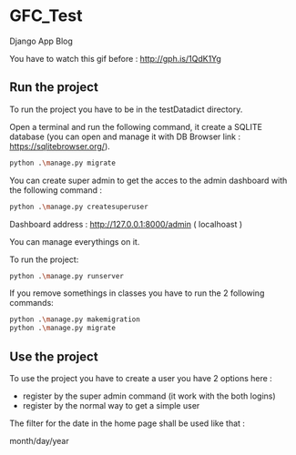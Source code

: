 # GFC_Test
 Django App Blog
 
You have to watch this gif before : http://gph.is/1QdK1Yg


## Run the project
To run the project you have to be in the testDatadict directory.

Open a terminal and run the following command, it create a SQLITE database (you can open and manage it with DB Browser link : https://sqlitebrowser.org/).

 ```bash
 python .\manage.py migrate 
```

You can create  super admin to get the acces to the admin dashboard with the following command :
 
 ```bash
 python .\manage.py createsuperuser  
```

Dashboard address : http://127.0.0.1:8000/admin ( localhoast )

You can manage everythings on it.

To run the project:
 ```bash
 python .\manage.py runserver
```

If you remove somethings in classes you have to run the 2 following commands:

 ```bash
 python .\manage.py makemigration
 python .\manage.py migrate 
```
## Use the project

To use the project you have to create a user you have 2 options here :
 - register by the super admin command (it work with the both logins)
 - register by the normal way to get a simple user
 
The filter for the date in the home page shall be used like that :

 month/day/year
 
 

